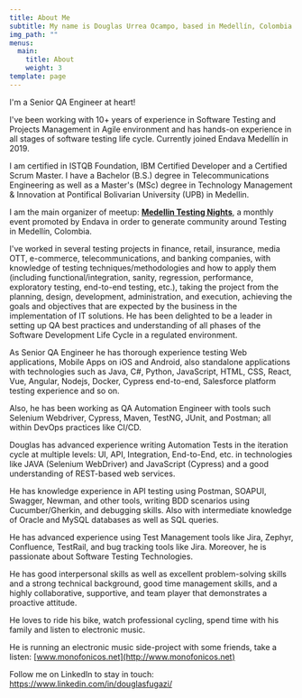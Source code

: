 ```yaml
---
title: About Me
subtitle: My name is Douglas Urrea Ocampo, based in Medellín, Colombia
img_path: ""
menus:
  main:
    title: About
    weight: 3
template: page
---
```

I'm a Senior QA Engineer at heart!

I've been working with 10+ years of experience in Software Testing and Projects Management in Agile environment and has hands-on experience in all stages of software testing life cycle. Currently joined Endava Medellín in 2019.

I am certified in ISTQB Foundation, IBM Certified Developer and a Certified Scrum Master. I have a Bachelor (B.S.) degree in Telecommunications Engineering as well as a Master's (MSc) degree in Technology Management & Innovation at Pontifical Bolivarian University (UPB) in Medellin.

I am the main organizer of meetup: **[Medellin Testing Nights](https://www.meetup.com/es-ES/Medellin-Testing-Night/)**, a monthly event promoted by Endava in order to generate community around Testing in Medellín, Colombia.

I've worked in several testing projects in finance, retail, insurance, media OTT, e-commerce, telecommunications, and banking companies, with knowledge of testing techniques/methodologies and how to apply them (including functional/integration, sanity, regression, performance, exploratory testing, end-to-end testing, etc.), taking the project from the planning, design, development, administration, and execution, achieving the goals and objectives that are expected by the business in the implementation of IT solutions. He has been delighted to be a leader in setting up QA best practices and understanding of all phases of the Software Development Life Cycle in a regulated environment. 

As Senior QA Engineer he has thorough experience testing Web applications, Mobile Apps on iOS and Android, also standalone applications with technologies such as Java, C#, Python, JavaScript, HTML, CSS, React, Vue, Angular, Nodejs, Docker, Cypress end-to-end, Salesforce platform testing experience and so on. 

Also, he has been working as QA Automation Engineer with tools such Selenium Webdriver, Cypress, Maven, TestNG, JUnit, and Postman; all within DevOps practices like CI/CD. 

Douglas has advanced experience writing Automation Tests in the iteration cycle at multiple levels: UI, API, Integration, End-to-End, etc. in technologies like JAVA (Selenium WebDriver) and JavaScript (Cypress) and a good understanding of REST-based web services.

He has knowledge experience in API testing using Postman, SOAPUI, Swagger, Newman, and other tools, writing BDD scenarios using Cucumber/Gherkin, and debugging skills. Also with intermediate knowledge of Oracle and MySQL databases as well as SQL queries.

He has advanced experience using Test Management tools like Jira, Zephyr, Confluence, TestRail, and bug tracking tools like Jira. Moreover, he is passionate about Software Testing Technologies.

He has good interpersonal skills as well as excellent problem-solving skills and a strong technical background, good time management skills, and a highly collaborative, supportive, and team player that demonstrates a proactive attitude.

He loves to ride his bike, watch professional cycling, spend time with his family and listen to electronic music.

He is running an electronic music side-project with some friends, take a listen: [www.monofonicos.net](http://www.monofonicos.net)

Follow me on LinkedIn to stay in touch: <https://www.linkedin.com/in/douglasfugazi/>